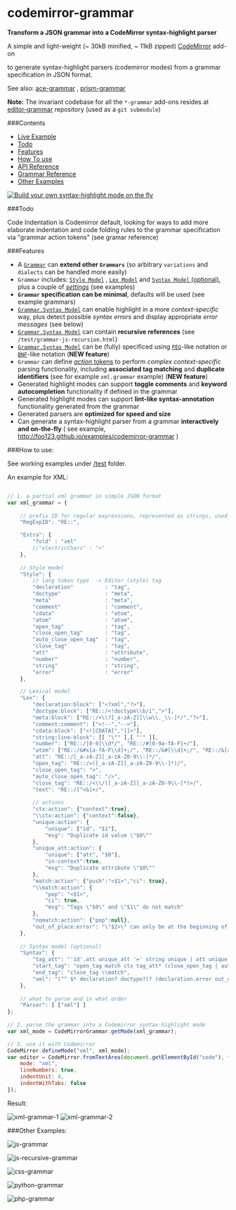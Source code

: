 codemirror-grammar
==================

__Transform a JSON grammar into a CodeMirror syntax-highlight parser__



A simple and light-weight (~ 30kB minified, ~ 11kB zipped) [CodeMirror](https://github.com/marijnh/codemirror) add-on

to generate syntax-highlight parsers (codemirror modes) from a grammar specification in JSON format.


See also: [ace-grammar](https://github.com/foo123/ace-grammar) , [prism-grammar](https://github.com/foo123/prism-grammar)

**Note:** The invariant codebase for all the `*-grammar` add-ons resides at [editor-grammar](https://github.com/foo123/editor-grammar) repository (used as a `git submodule`)


###Contents

* [Live Example](http://foo123.github.io/examples/codemirror-grammar)
* [Todo](#todo)
* [Features](#features)
* [How To use](#how-to-use)
* [API Reference](/api-reference.md)
* [Grammar Reference](/editor-grammar/grammar-reference.md)
* [Other Examples](#other-examples)

[![Build your own syntax-highlight mode on the fly](/test/screenshot.png)](http://foo123.github.io/examples/codemirror-grammar)


###Todo

Code Indentation is Codemirror default, looking for ways to add more elaborate indentation and code folding rules to the grammar specification via "grammar action tokens" (see gramar reference)


###Features

* A [`Grammar`](/editor-grammar/grammar-reference.md) can **extend other `Grammars`** (so arbitrary `variations` and `dialects` can be handled more easily)
* `Grammar` includes: [`Style Model`](/editor-grammar/grammar-reference.md#style-model) , [`Lex Model`](/editor-grammar/grammar-reference.md#lexical-model) and [`Syntax Model` (optional)](/editor-grammar/grammar-reference.md#syntax-model), plus a couple of [*settings*](/editor-grammar/grammar-reference.md#extra-settings) (see examples)
* **`Grammar` specification can be minimal**, defaults will be used (see example grammars)
* [`Grammar.Syntax Model`](/editor-grammar/grammar-reference.md#syntax-model) can enable highlight in a more *context-specific* way, plus detect possible *syntax errors* and display appropriate *error messages* (see below)
* [`Grammar.Syntax Model`](/editor-grammar/grammar-reference.md#syntax-model) can contain **recursive references** (see `/test/grammar-js-recursion.html`)
* [`Grammar.Syntax Model`](/editor-grammar/grammar-reference.md#syntax-pegbnf-like-notations) can be (fully) specificed using [`PEG`](https://en.wikipedia.org/wiki/Parsing_expression_grammar)-like notation or [`BNF`](https://en.wikipedia.org/wiki/Backus%E2%80%93Naur_Form)-like notation  (**NEW feature**)
* `Grammar` can define [*action* tokens](/editor-grammar/grammar-reference.md#action-tokens) to perform *complex context-specific* parsing functionality, including **associated tag matching** and **duplicate identifiers** (see for example `xml.grammar` example) (**NEW feature**)
* Generated highlight modes can support **toggle comments** and **keyword autocompletion** functionality if defined in the grammar
* Generated highlight modes can support **lint-like syntax-annotation** functionality generated from the grammar
* Generated parsers are **optimized for speed and size**
* Can generate a syntax-highlight parser from a grammar **interactively and on-the-fly** ( see example, http://foo123.github.io/examples/codemirror-grammar )


###How to use:

See working examples under [/test](/test) folder.

An example for XML:


```javascript

// 1. a partial xml grammar in simple JSON format
var xml_grammar = {
    
    // prefix ID for regular expressions, represented as strings, used in the grammar
    "RegExpID": "RE::",

    "Extra": {
        "fold" : "xml"
        //"electricChars" : "<"
    },
    
    // Style model
    "Style": {
        // lang token type  -> Editor (style) tag
        "declaration"          : "tag",
        "doctype"              : "meta",
        "meta"                 : "meta",
        "comment"              : "comment",
        "cdata"                : "atom",
        "atom"                 : "atom",
        "open_tag"             : "tag",
        "close_open_tag"       : "tag",
        "auto_close_open_tag"  : "tag",
        "close_tag"            : "tag",
        "att"                  : "attribute",
        "number"               : "number",
        "string"               : "string",
        "error"                : "error"
    },

    // Lexical model
    "Lex": {
        "declaration:block": ["<?xml","?>"],
        "doctype:block": ["RE::/<!doctype\\b/i",">"],
        "meta:block": ["RE::/<\\?[_a-zA-Z][\\w\\._\\-]*/","?>"],
        "comment:comment": ["<!--","-->"],
        "cdata:block": ["<![CDATA[","]]>"],
        "string:line-block": [[ "\"" ],[ "'" ]],
        "number": ["RE::/[0-9]\\d*/", "RE::/#[0-9a-fA-F]+/"],
        "atom": ["RE::/&#x[a-fA-F\\d]+;/", "RE::/&#[\\d]+;/", "RE::/&[a-zA-Z][a-zA-Z0-9]*;/"],
        "att": "RE::/[_a-zA-Z][_a-zA-Z0-9\\-]*/",
        "open_tag": "RE::/<([_a-zA-Z][_a-zA-Z0-9\\-]*)/",
        "close_open_tag": ">",
        "auto_close_open_tag": "/>",
        "close_tag": "RE::/<\\/([_a-zA-Z][_a-zA-Z0-9\\-]*)>/",
        "text": "RE::/[^<&]+/",
        
        // actions
        "ctx:action": {"context":true},
        "\\ctx:action": {"context":false},
        "unique:action": {
            "unique": ["id", "$1"],
            "msg": "Duplicate id value \"$0\""
        },
        "unique_att:action": {
            "unique": ["att", "$0"],
            "in-context":true,
            "msg": "Duplicate attribute \"$0\""
        },
        "match:action": {"push":"<$1>","ci": true},
        "\\match:action": {
            "pop": "<$1>",
            "ci": true,
            "msg": "Tags \"$0\" and \"$1\" do not match"
        },
        "nomatch:action": {"pop":null},
        "out_of_place:error": "\"$2>\" can only be at the beginning of XML document"
    },
    
    // Syntax model (optional)
    "Syntax": {
        "tag_att": "'id'.att unique_att '=' string unique | att unique_att '=' (string | number)",
        "start_tag": "open_tag match ctx tag_att* (close_open_tag | auto_close_open_tag nomatch) \\ctx",
        "end_tag": "close_tag \\match",
        "xml": "(^^ $* declaration? doctype?)? (declaration.error out_of_place | doctype.error out_of_place | comment | meta | cdata | start_tag | end_tag | atom | text)*"
    },
    
    // what to parse and in what order
    "Parser": [ ["xml"] ]
};
        
// 2. parse the grammar into a Codemirror syntax-highlight mode
var xml_mode = CodeMirrorGrammar.getMode(xml_grammar);

// 3. use it with Codemirror
CodeMirror.defineMode("xml", xml_mode);
var editor = CodeMirror.fromTextArea(document.getElementById("code"), {
    mode: "xml",
    lineNumbers: true,
    indentUnit: 4,
    indentWithTabs: false
});

```


Result:

![xml-grammar-1](/test/grammar-xml-annotations-1.png)
![xml-grammar-2](/test/grammar-xml-annotations-2.png)




###Other Examples:


![js-grammar](/test/grammar-js.png)


![js-recursive-grammar](/test/grammar-js-recursion.png)


![css-grammar](/test/grammar-css.png)


![python-grammar](/test/grammar-python.png)


![php-grammar](/test/grammar-php.png)

